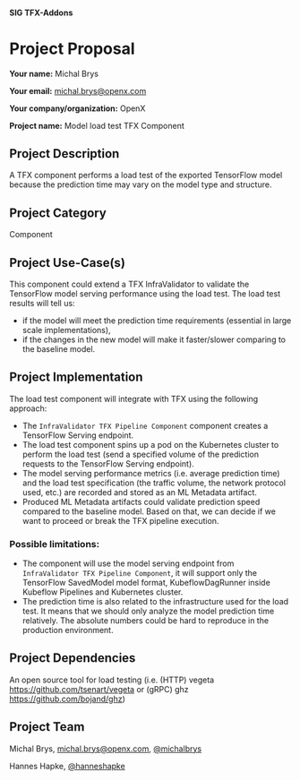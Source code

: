 #### SIG TFX-Addons
# Project Proposal

**Your name:** Michal Brys

**Your email:** michal.brys@openx.com

**Your company/organization:** OpenX

**Project name:** Model load test TFX Component

## Project Description
A TFX component performs a load test of the exported TensorFlow model because the prediction time may vary on the model type and structure.

## Project Category
Component

## Project Use-Case(s)
This component could extend a TFX InfraValidator to validate the TensorFlow model serving performance using the load test.
The load test results will tell us:
* if the model will meet the prediction time requirements (essential in large scale implementations),
* if the changes in the new model will make it faster/slower comparing to the baseline model.

## Project Implementation
The load test component will integrate with TFX using the following approach:
* The `InfraValidator TFX Pipeline Component` component creates a TensorFlow Serving endpoint.
* The load test component spins up a pod on the Kubernetes cluster to perform the load test (send a specified volume of the prediction requests to the TensorFlow Serving endpoint).
* The model serving performance metrics (i.e. average prediction time) and the load test specification (the traffic volume, the network protocol used, etc.) are recorded and stored as an ML Metadata artifact.
* Produced ML Metadata artifacts could validate prediction speed compared to the baseline model. Based on that, we can decide if we want to proceed or break the TFX pipeline execution.

### Possible limitations:
* The component will use the model serving endpoint from `InfraValidator TFX Pipeline Component`, it will support only the TensorFlow SavedModel model format, KubeflowDagRunner inside Kubeflow Pipelines and Kubernetes cluster.
* The prediction time is also related to the infrastructure used for the load test. It means that we should only analyze the model prediction time relatively. The absolute numbers could be hard to reproduce in the production environment.

## Project Dependencies
An open source tool for load testing (i.e. (HTTP) vegeta https://github.com/tsenart/vegeta or (gRPC) ghz https://github.com/bojand/ghz)

## Project Team
Michal Brys, michal.brys@openx.com, [@michalbrys](https://github.com/michalbrys)
  
Hannes Hapke, [@hanneshapke](https://github.com/hanneshapke)

